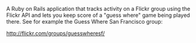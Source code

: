 A Ruby on Rails application that tracks activity on a Flickr group using the Flickr API and lets you keep score of a "guess where" game being played there. See for example the Guess Where San Francisco group:

<http://flickr.com/groups/guesswheresf/>